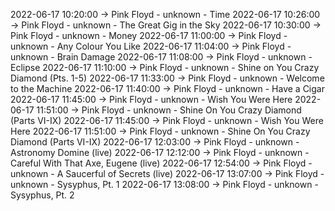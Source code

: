 2022-06-17 10:20:00 -> Pink Floyd - unknown - Time
2022-06-17 10:26:00 -> Pink Floyd - unknown - The Great Gig in the Sky
2022-06-17 10:30:00 -> Pink Floyd - unknown - Money
2022-06-17 11:00:00 -> Pink Floyd - unknown - Any Colour You Like
2022-06-17 11:04:00 -> Pink Floyd - unknown - Brain Damage
2022-06-17 11:08:00 -> Pink Floyd - unknown - Eclipse
2022-06-17 11:10:00 -> Pink Floyd - unknown - Shine on You Crazy Diamond (Pts. 1-5)
2022-06-17 11:33:00 -> Pink Floyd - unknown - Welcome to the Machine
2022-06-17 11:40:00 -> Pink Floyd - unknown - Have a Cigar
2022-06-17 11:45:00 -> Pink Floyd - unknown - Wish You Were Here
2022-06-17 11:51:00 -> Pink Floyd - unknown - Shine On You Crazy Diamond (Parts VI-IX)
2022-06-17 11:45:00 -> Pink Floyd - unknown - Wish You Were Here
2022-06-17 11:51:00 -> Pink Floyd - unknown - Shine On You Crazy Diamond (Parts VI-IX)
2022-06-17 12:03:00 -> Pink Floyd - unknown - Astronomy Domine (live)
2022-06-17 12:12:00 -> Pink Floyd - unknown - Careful With That Axe, Eugene (live)
2022-06-17 12:54:00 -> Pink Floyd - unknown - A Saucerful of Secrets (live)
2022-06-17 13:07:00 -> Pink Floyd - unknown - Sysyphus, Pt. 1
2022-06-17 13:08:00 -> Pink Floyd - unknown - Sysyphus, Pt. 2

